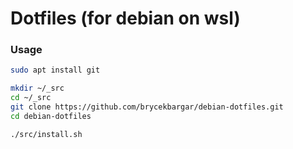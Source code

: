# Dotfiles (for debian on wsl)

### Usage

```sh
sudo apt install git

mkdir ~/_src
cd ~/_src
git clone https://github.com/brycekbargar/debian-dotfiles.git
cd debian-dotfiles

./src/install.sh
```